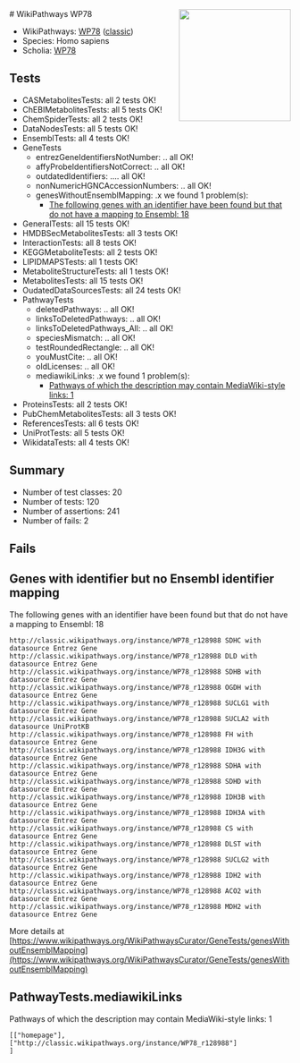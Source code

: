 <img style="float: right; width: 200px" src="https://upload.wikimedia.org/wikipedia/commons/thumb/8/83/Wplogo_with_text_500.png/640px-Wplogo_with_text_500.png" />
# WikiPathways WP78

* WikiPathways: [WP78](https://wikipathways.org/pathways/WP78) ([classic](https://classic.wikipathways.org/instance/WP78))
* Species: Homo sapiens
* Scholia: [WP78](https://scholia.toolforge.org/wikipathways/WP78)
## Tests
* CASMetabolitesTests: all 2 tests OK!
* ChEBIMetabolitesTests: all 5 tests OK!
* ChemSpiderTests: all 2 tests OK!
* DataNodesTests: all 5 tests OK!
* EnsemblTests: all 4 tests OK!
* GeneTests
    * entrezGeneIdentifiersNotNumber: .. all OK!
    * affyProbeIdentifiersNotCorrect: .. all OK!
    * outdatedIdentifiers: .... all OK!
    * nonNumericHGNCAccessionNumbers: .. all OK!
    * genesWithoutEnsemblMapping: .x we found 1 problem(s):
        * [The following genes with an identifier have been found but that do not have a mapping to Ensembl: 18](#c4e54315)
* GeneralTests: all 15 tests OK!
* HMDBSecMetabolitesTests: all 3 tests OK!
* InteractionTests: all 8 tests OK!
* KEGGMetaboliteTests: all 2 tests OK!
* LIPIDMAPSTests: all 1 tests OK!
* MetaboliteStructureTests: all 1 tests OK!
* MetabolitesTests: all 15 tests OK!
* OudatedDataSourcesTests: all 24 tests OK!
* PathwayTests
    * deletedPathways: .. all OK!
    * linksToDeletedPathways: .. all OK!
    * linksToDeletedPathways_All: .. all OK!
    * speciesMismatch: .. all OK!
    * testRoundedRectangle: .. all OK!
    * youMustCite: .. all OK!
    * oldLicenses: .. all OK!
    * mediawikiLinks: .x we found 1 problem(s):
        * [Pathways of which the description may contain MediaWiki-style links: 1](#da69cf45)
* ProteinsTests: all 2 tests OK!
* PubChemMetabolitesTests: all 3 tests OK!
* ReferencesTests: all 6 tests OK!
* UniProtTests: all 5 tests OK!
* WikidataTests: all 4 tests OK!


## Summary

* Number of test classes: 20
* Number of tests: 120
* Number of assertions: 241
* Number of fails: 2

## Fails

<a name="c4e54315" />

## Genes with identifier but no Ensembl identifier mapping

The following genes with an identifier have been found but that do not have a mapping to Ensembl: 18
```
http://classic.wikipathways.org/instance/WP78_r128988 SDHC with datasource Entrez Gene
http://classic.wikipathways.org/instance/WP78_r128988 DLD with datasource Entrez Gene
http://classic.wikipathways.org/instance/WP78_r128988 SDHB with datasource Entrez Gene
http://classic.wikipathways.org/instance/WP78_r128988 OGDH with datasource Entrez Gene
http://classic.wikipathways.org/instance/WP78_r128988 SUCLG1 with datasource Entrez Gene
http://classic.wikipathways.org/instance/WP78_r128988 SUCLA2 with datasource UniProtKB
http://classic.wikipathways.org/instance/WP78_r128988 FH with datasource Entrez Gene
http://classic.wikipathways.org/instance/WP78_r128988 IDH3G with datasource Entrez Gene
http://classic.wikipathways.org/instance/WP78_r128988 SDHA with datasource Entrez Gene
http://classic.wikipathways.org/instance/WP78_r128988 SDHD with datasource Entrez Gene
http://classic.wikipathways.org/instance/WP78_r128988 IDH3B with datasource Entrez Gene
http://classic.wikipathways.org/instance/WP78_r128988 IDH3A with datasource Entrez Gene
http://classic.wikipathways.org/instance/WP78_r128988 CS with datasource Entrez Gene
http://classic.wikipathways.org/instance/WP78_r128988 DLST with datasource Entrez Gene
http://classic.wikipathways.org/instance/WP78_r128988 SUCLG2 with datasource Entrez Gene
http://classic.wikipathways.org/instance/WP78_r128988 IDH2 with datasource Entrez Gene
http://classic.wikipathways.org/instance/WP78_r128988 ACO2 with datasource Entrez Gene
http://classic.wikipathways.org/instance/WP78_r128988 MDH2 with datasource Entrez Gene
```

More details at [https://www.wikipathways.org/WikiPathwaysCurator/GeneTests/genesWithoutEnsemblMapping](https://www.wikipathways.org/WikiPathwaysCurator/GeneTests/genesWithoutEnsemblMapping)

<a name="da69cf45" />

## PathwayTests.mediawikiLinks

Pathways of which the description may contain MediaWiki-style links: 1
```
[["homepage"],
["http://classic.wikipathways.org/instance/WP78_r128988"]
]
```

